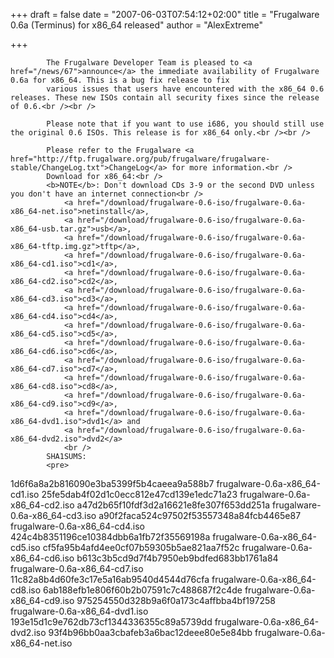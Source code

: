 
+++
draft = false
date = "2007-06-03T07:54:12+02:00"
title = "Frugalware 0.6a (Terminus) for x86_64 released"
author = "AlexExtreme"

+++

            The Frugalware Developer Team is pleased to <a href="/news/67">announce</a> the immediate availability of Frugalware 0.6a for x86_64. This is a bug fix release to fix
            various issues that users have encountered with the x86_64 0.6 releases. These new ISOs contain all security fixes since the release of 0.6.<br /><br />

            Please note that if you want to use i686, you should still use the original 0.6 ISOs. This release is for x86_64 only.<br /><br />

            Please refer to the Frugalware <a href="http://ftp.frugalware.org/pub/frugalware/frugalware-stable/ChangeLog.txt">ChangeLog</a> for more information.<br />
            Download for x86_64:<br />
            <b>NOTE</b>: Don't download CDs 3-9 or the second DVD unless you don't have an internet connection<br />
                <a href="/download/frugalware-0.6-iso/frugalware-0.6a-x86_64-net.iso">netinstall</a>,
                <a href="/download/frugalware-0.6-iso/frugalware-0.6a-x86_64-usb.tar.gz">usb</a>,
                <a href="/download/frugalware-0.6-iso/frugalware-0.6a-x86_64-tftp.img.gz">tftp</a>,
                <a href="/download/frugalware-0.6-iso/frugalware-0.6a-x86_64-cd1.iso">cd1</a>,
                <a href="/download/frugalware-0.6-iso/frugalware-0.6a-x86_64-cd2.iso">cd2</a>,
                <a href="/download/frugalware-0.6-iso/frugalware-0.6a-x86_64-cd3.iso">cd3</a>,
                <a href="/download/frugalware-0.6-iso/frugalware-0.6a-x86_64-cd4.iso">cd4</a>,
                <a href="/download/frugalware-0.6-iso/frugalware-0.6a-x86_64-cd5.iso">cd5</a>,
                <a href="/download/frugalware-0.6-iso/frugalware-0.6a-x86_64-cd6.iso">cd6</a>,
                <a href="/download/frugalware-0.6-iso/frugalware-0.6a-x86_64-cd7.iso">cd7</a>,
                <a href="/download/frugalware-0.6-iso/frugalware-0.6a-x86_64-cd8.iso">cd8</a>,
                <a href="/download/frugalware-0.6-iso/frugalware-0.6a-x86_64-cd9.iso">cd9</a>,
                <a href="/download/frugalware-0.6-iso/frugalware-0.6a-x86_64-dvd1.iso">dvd1</a> and
                <a href="/download/frugalware-0.6-iso/frugalware-0.6a-x86_64-dvd2.iso">dvd2</a>
                <br />
            SHA1SUMS:
            <pre>
1d6f6a8a2b816090e3ba5399f5b4caeea9a588b7  frugalware-0.6a-x86_64-cd1.iso
25fe5dab4f02d1c0ecc812e47cd139e1edc71a23  frugalware-0.6a-x86_64-cd2.iso
a47d2b65f10fdf3d2a16621e8fe307f653dd251a  frugalware-0.6a-x86_64-cd3.iso
a90f2faca524c97502f53557348a84fcb4465e87  frugalware-0.6a-x86_64-cd4.iso
424c4b8351196ce10384dbb6a1fb72f35569198a  frugalware-0.6a-x86_64-cd5.iso
cf5fa95b4afd4ee0cf07b59305b5ae821aa7f52c  frugalware-0.6a-x86_64-cd6.iso
b613c3b5cd9d7f4b7950eb9bdfed683bb1761a84  frugalware-0.6a-x86_64-cd7.iso
11c82a8b4d60fe3c17e5a16ab9540d4544d76cfa  frugalware-0.6a-x86_64-cd8.iso
6ab188efb1e806f60b2b07591c7c488687f2c4de  frugalware-0.6a-x86_64-cd9.iso
975254550d328b9a6f0a173c4affbba4bf197258  frugalware-0.6a-x86_64-dvd1.iso
193e15d1c9e762db73cf1344336355c89a5739dd  frugalware-0.6a-x86_64-dvd2.iso
93f4b96bb0aa3cbafeb3a6bac12deee80e5e84bb  frugalware-0.6a-x86_64-net.iso
            </pre>
            
        
